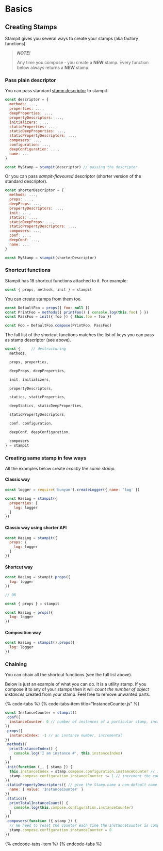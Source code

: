 # Basics

## Creating Stamps

Stampit gives you several ways to create your stamps \(aka factory functions\).

> _**NOTE!**_
>
> Any time you compose - you create a **NEW** stamp. Every function below always returns a **NEW** stamp.

### Pass plain descriptor

You can pass standard [stamp descriptor](../essentials/what-is-a-stamp.md#stamps-metadata-descriptor) to stampit.

```javascript
const descriptor = {
  methods: ...,
  properties: ...,
  deepProperties: ...,
  propertyDescriptors: ...,
  initializers: ...,
  staticProperties: ...,
  staticDeepProperties: ...,
  staticPropertyDescriptors: ...,
  composers: ...,
  configuration: ...,
  deepConfiguration: ...,
  name: ...
}

const MyStamp = stampit(descriptor) // passing the descriptor
```

Or you can pass _sampit-flavoured_ descriptor \(shorter version of the standard descriptor\).

```javascript
const shorterDescriptor = {
  methods: ...,
  props: ...,
  deepProps: ...,
  propertyDescriptors: ...,
  init: ...,
  statics: ...,
  staticDeepProps: ...,
  staticPropertyDescriptors: ...,
  composers: ...,
  conf: ...,
  deepConf: ...,
  name: ...
}

const MyStamp = stampit(shorterDescriptor)
```

### Shortcut functions

Stampit has 18 shortcut functions attached to it. For example:

```javascript
const { props, methods, init } = stampit
```

You can create stamps from them too.

```javascript
const DefaultFoo = props({ foo: null })
const PrintFoo = methods({ printFoo() { console.log(this.foo) } })
const PassFoo = init({ foo }) { this.foo = foo })

const Foo = DefaultFoo.compose(PrintFoo, PassFoo)
```

The full list of the shortcut functions matches the list of keys you can pass as stamp descriptor \(see above\).

```javascript
const {     // destructuring
  methods,

  props, properties,

  deepProps, deepProperties,

  init, initializers,

  propertyDescriptors,

  statics, staticProperties,

  deepStatics, staticDeepProperties,

  staticPropertyDescriptors,

  conf, configuration,

  deepConf, deepConfiguration,

  composers
} = stampit
```

### Creating same stamp in few ways

All the examples below create _exactly the same stamp_.

#### Classic way

```javascript
const logger = require('bunyan').createLogger({ name: 'log' })

const HasLog = stampit({
  properties: {
    log: logger
  }
})
```

#### Classic way using shorter API

```javascript
const HasLog = stampit({
  props: {
    log: logger
  }
})
```

#### Shortcut way

```javascript
const HasLog = stampit.props({
  log: logger
})

// OR

const { props } = stampit

const HasLog = props({
  log: logger
})
```

#### Composition way

```javascript
const HasLog = stampit().props({
  log: logger
})
```

### Chaining

You can chain all the shortcut functions \(see the full list above\).

Below is just an example of what you can do. It is a utility stamp. If you compose it to any of your stamps then it will _count the number of object instances_ created from your stamp. Feel free to remove unwanted parts.

{% code-tabs %}
{% code-tabs-item title="InstanceCounter.js" %}
```javascript
const InstanceCounter = stampit()
.conf({
  instanceCounter: 0 // number of instances of a particular stamp, incremental
})
.props({
  instanceIndex: -1 // an instance number, incremental
})
.methods({
  printInstanceIndex() {
    console.log('I am instance #', this.instanceIndex)
  } 
})
.init(function (_, { stamp }) {
  this.instanceIndex = stamp.compose.configuration.instanceCounter // instance number
  stamp.compose.configuration.instanceCounter += 1 // increment the counter
})
.staticPropertyDescriptors({ // give the Stamp.name a non-default name. ES6 only.
  name: { value: 'InstanceCounter' }
})
.statics({ 
  printTotalInstanceCount() {
    console.log(this.compose.configuration.instanceCounter)
  } 
})
.composers(function ({ stamp }) {
  // We need to reset the counter each time the InstanceCounter is composed with.
  stamp.compose.configuration.instanceCounter = 0
})
```
{% endcode-tabs-item %}
{% endcode-tabs %}

